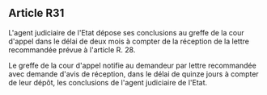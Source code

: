 Article R31
----
L'agent judiciaire de l'Etat dépose ses conclusions au greffe de la cour d'appel
dans le délai de deux mois à compter de la réception de la lettre recommandée
prévue à l'article R. 28.

Le greffe de la cour d'appel notifie au demandeur par lettre recommandée avec
demande d'avis de réception, dans le délai de quinze jours à compter de leur
dépôt, les conclusions de l'agent judiciaire de l'Etat.
